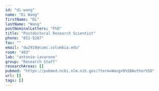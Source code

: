 ```yaml
---
id: "di-wang"
name: "Di Wang"
firstName: "Di"
lastName: "Wang"
postNominalLetters: "PhD"
title: "Postdoctoral Research Scientist"
phone: "851-5287"
fax: ""
email: "dw2919@cumc.columbia.edu"
room: "403"
lab: "antonio-iavarone"
group: "Research Staff"
researchAreas: []
pubmed: "https://pubmed.ncbi.nlm.nih.gov/?term=Wang+D%5BAuthor%5D"
url: []
tags: []
---
```

